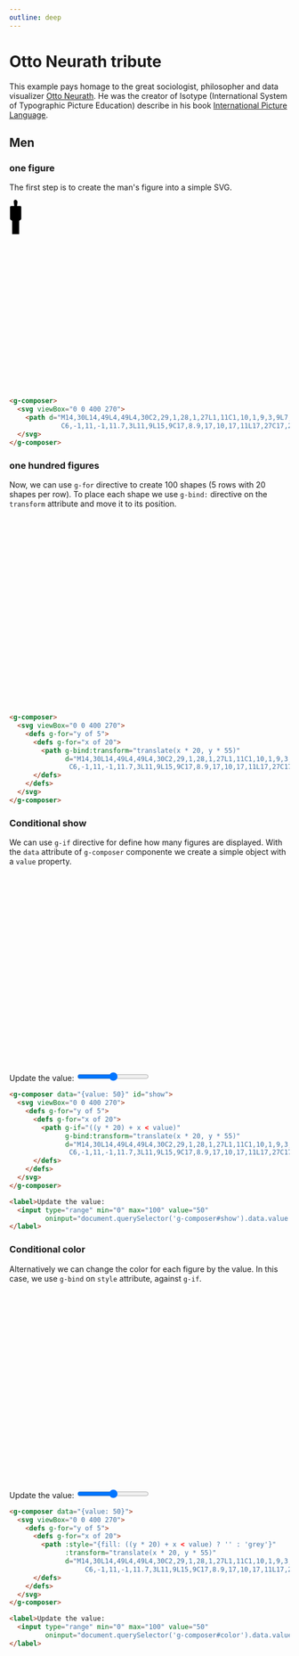 ```yaml
---
outline: deep
---
```


# Otto Neurath tribute

This example pays homage to the great sociologist, philosopher and data visualizer
[Otto Neurath](https://en.wikipedia.org/wiki/Otto_Neurath). He was the creator of Isotype (International System of Typographic Picture 
Education) describe in his book 
[International Picture Language](https://archive.org/details/internationalpic00neur/).

## Men

### one figure

The first step is to create the man's figure into a simple SVG.

<g-composer>
  <svg viewBox="0 0 400 270">
    <path d="M14,30L14,49L4,49L4,30C2,29,1,28,1,27L1,11C1,10,1,9,3,9L7,9L6.3,3
             C6,-1,11,-1,11.7,3L11,9L15,9C17,8.9,17,10,17,11L17,27C17,28,16,29,14,30Z"/>
  </svg>
</g-composer>

```html
<g-composer>
  <svg viewBox="0 0 400 270">
    <path d="M14,30L14,49L4,49L4,30C2,29,1,28,1,27L1,11C1,10,1,9,3,9L7,9L6.3,3
             C6,-1,11,-1,11.7,3L11,9L15,9C17,8.9,17,10,17,11L17,27C17,28,16,29,14,30Z"/>
  </svg>
</g-composer>
```

### one hundred figures

Now, we can use `g-for` directive to create 100 shapes (5 rows with 20 shapes per row). To place 
each shape we use `g-bind:` directive on the `transform` attribute and move it to its position.

<g-composer id="all">
  <svg viewBox="0 0 400 270">
    <defs g-for="y of 5">
      <defs g-for="x of 20">
      <path g-bind:transform="translate(x * 20, y * 55)"
            d="M14,30L14,49L4,49L4,30C2,29,1,28,1,27L1,11C1,10,1,9,3,9L7,9L6.3,3
               C6,-1,11,-1,11.7,3L11,9L15,9C17,8.9,17,10,17,11L17,27C17,28,16,29,14,30Z"/>
      </defs>
    </defs>
  </svg>
</g-composer>

```html
<g-composer>
  <svg viewBox="0 0 400 270">
    <defs g-for="y of 5">
      <defs g-for="x of 20">
        <path g-bind:transform="translate(x * 20, y * 55)"
              d="M14,30L14,49L4,49L4,30C2,29,1,28,1,27L1,11C1,10,1,9,3,9L7,9L6.3,3
               C6,-1,11,-1,11.7,3L11,9L15,9C17,8.9,17,10,17,11L17,27C17,28,16,29,14,30Z"/>
      </defs>
    </defs>
  </svg>
</g-composer>
```

### Conditional show

We can use `g-if` directive for define how many figures are displayed. With the `data` attribute
of `g-composer` componente we create a simple object with a `value` property.

<g-composer data="{value: 50}" id="show">
  <svg viewBox="0 0 400 270">
    <defs g-for="y of 5">
      <defs g-for="x of 20">
      <path g-if="((y * 20) + x < value)"
            g-bind:transform="translate(x * 20, y * 55)"
            d="M14,30L14,49L4,49L4,30C2,29,1,28,1,27L1,11C1,10,1,9,3,9L7,9L6.3,3
               C6,-1,11,-1,11.7,3L11,9L15,9C17,8.9,17,10,17,11L17,27C17,28,16,29,14,30Z"/>
      </defs>
    </defs>
  </svg>
</g-composer>

<label>Update the value:
  <input type="range" min="0" max="100" value="50"
         oninput="document.querySelector('g-composer#show').data.value = this.value"/>
</label>

```html
<g-composer data="{value: 50}" id="show">
  <svg viewBox="0 0 400 270">
    <defs g-for="y of 5">
      <defs g-for="x of 20">
        <path g-if="((y * 20) + x < value)"
              g-bind:transform="translate(x * 20, y * 55)"
              d="M14,30L14,49L4,49L4,30C2,29,1,28,1,27L1,11C1,10,1,9,3,9L7,9L6.3,3
               C6,-1,11,-1,11.7,3L11,9L15,9C17,8.9,17,10,17,11L17,27C17,28,16,29,14,30Z"/>
      </defs>
    </defs>
  </svg>
</g-composer>
```
```html
<label>Update the value: 
  <input type="range" min="0" max="100" value="50"
         oninput="document.querySelector('g-composer#show').data.value = this.value"/>
</label>
```

### Conditional color

Alternatively we can change the color for each figure by the value. In this case, we use 
`g-bind` on `style` attribute, against `g-if`.

<g-composer data="{value: 50}" id="color">
  <svg viewBox="0 0 400 270">
    <defs g-for="y of 5">
      <defs g-for="x of 20">
        <path g-bind:style="{fill: ((y * 20) + x < value) ? '' : 'grey'}"
              g-bind:transform="translate(x * 20, y * 55)"
              d="M14,30L14,49L4,49L4,30C2,29,1,28,1,27L1,11C1,10,1,9,3,9L7,9L6.3,3
                 C6,-1,11,-1,11.7,3L11,9L15,9C17,8.9,17,10,17,11L17,27C17,28,16,29,14,30Z"/>
      </defs>
    </defs>
  </svg>
</g-composer>

<label>Update the value: 
  <input type="range" min="0" max="100" value="50"
       oninput="document.querySelector('g-composer#color').data.value = this.value"/>
</label>

```html
<g-composer data="{value: 50}">
  <svg viewBox="0 0 400 270">
    <defs g-for="y of 5">
      <defs g-for="x of 20">
        <path :style="{fill: ((y * 20) + x < value) ? '' : 'grey'}"
              :transform="translate(x * 20, y * 55)"
              d="M14,30L14,49L4,49L4,30C2,29,1,28,1,27L1,11C1,10,1,9,3,9L7,9L6.3,3
                   C6,-1,11,-1,11.7,3L11,9L15,9C17,8.9,17,10,17,11L17,27C17,28,16,29,14,30Z"/>
      </defs>
    </defs>
  </svg>
</g-composer>
```
```html
<label>Update the value:
  <input type="range" min="0" max="100" value="50"
         oninput="document.querySelector('g-composer#color').data.value = this.value"/>
</label>
```